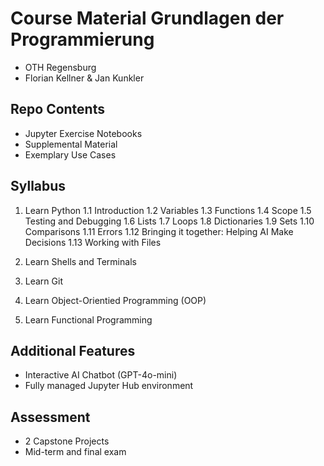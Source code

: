 # Course Material Grundlagen der Programmierung

- OTH Regensburg
- Florian Kellner & Jan Kunkler

## Repo Contents

- Jupyter Exercise Notebooks
- Supplemental Material
- Exemplary Use Cases

## Syllabus

1. Learn Python
1.1 Introduction
1.2 Variables
1.3 Functions
1.4 Scope
1.5 Testing and Debugging
1.6 Lists
1.7 Loops
1.8 Dictionaries
1.9 Sets
1.10 Comparisons
1.11 Errors
1.12 Bringing it together: Helping AI Make Decisions
1.13 Working with Files

2. Learn Shells and Terminals

3. Learn Git

4. Learn Object-Orientied Programming (OOP)

5. Learn Functional Programming

## Additional Features
- Interactive AI Chatbot (GPT-4o-mini)
- Fully managed Jupyter Hub environment

## Assessment
- 2 Capstone Projects
- Mid-term and final exam